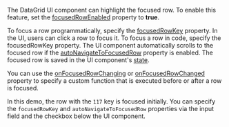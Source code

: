 The DataGrid UI component can highlight the focused row. To enable this feature, set the [focusedRowEnabled](/Documentation/ApiReference/UI_Widgets/dxDataGrid/Configuration/#focusedRowEnabled) property to **true**.

To focus a row programmatically, specify the [focusedRowKey](/Documentation/ApiReference/UI_Widgets/dxDataGrid/Configuration/#focusedRowKey) property. In the UI, users can click a row to focus it. To focus a row in code, specify the focusedRowKey property. The UI component automatically scrolls to the focused row if the [autoNavigateToFocusedRow](/Documentation/ApiReference/UI_Widgets/dxDataGrid/Configuration/#autoNavigateToFocusedRow) property is enabled. The focused row is saved in the UI component's [state](/Documentation/ApiReference/UI_Widgets/dxDataGrid/Configuration/stateStoring/).

You can use the [onFocusedRowChanging](/Documentation/ApiReference/UI_Widgets/dxDataGrid/Configuration/#onFocusedRowChanging) or [onFocusedRowChanged](/Documentation/ApiReference/UI_Widgets/dxDataGrid/Configuration/#onFocusedRowChanged) property to specify a custom function  that is executed before or after a row is focused.

In this demo, the row with the `117` key is focused initially. You can specify the `focusedRowKey` and `autoNavigateToFocusedRow` properties via the input field and the checkbox below the UI component.